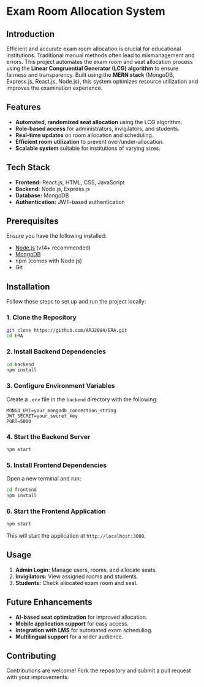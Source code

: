 # Exam Room Allocation System

## Introduction
Efficient and accurate exam room allocation is crucial for educational institutions. Traditional manual methods often lead to mismanagement and errors. This project automates the exam room and seat allocation process using the **Linear Congruential Generator (LCG) algorithm** to ensure fairness and transparency. Built using the **MERN stack** (MongoDB, Express.js, React.js, Node.js), this system optimizes resource utilization and improves the examination experience.

## Features
- **Automated, randomized seat allocation** using the LCG algorithm.
- **Role-based access** for administrators, invigilators, and students.
- **Real-time updates** on room allocation and scheduling.
- **Efficient room utilization** to prevent over/under-allocation.
- **Scalable system** suitable for institutions of varying sizes.

## Tech Stack
- **Frontend:** React.js, HTML, CSS, JavaScript
- **Backend:** Node.js, Express.js
- **Database:** MongoDB
- **Authentication:** JWT-based authentication

## Prerequisites
Ensure you have the following installed:
- [Node.js](https://nodejs.org/en/download/) (v14+ recommended)
- [MongoDB](https://www.mongodb.com/try/download/community)
- npm (comes with Node.js)
- Git

## Installation
Follow these steps to set up and run the project locally:

### 1. Clone the Repository
```sh
git clone https://github.com/ARJ2004/ERA.git
cd ERA
```

### 2. Install Backend Dependencies
```sh
cd backend
npm install
```

### 3. Configure Environment Variables
Create a `.env` file in the `backend` directory with the following:
```
MONGO_URI=your_mongodb_connection_string
JWT_SECRET=your_secret_key
PORT=5000
```

### 4. Start the Backend Server
```sh
npm start
```

### 5. Install Frontend Dependencies
Open a new terminal and run:
```sh
cd frontend
npm install
```

### 6. Start the Frontend Application
```sh
npm start
```
This will start the application at `http://localhost:3000`.

## Usage
1. **Admin Login:** Manage users, rooms, and allocate seats.
2. **Invigilators:** View assigned rooms and students.
3. **Students:** Check allocated exam room and seat.

## Future Enhancements
- **AI-based seat optimization** for improved allocation.
- **Mobile application support** for easy access.
- **Integration with LMS** for automated exam scheduling.
- **Multilingual support** for a wider audience.

## Contributing
Contributions are welcome! Fork the repository and submit a pull request with your improvements.




